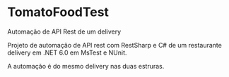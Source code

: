 # TomatoFoodTest
Automação de API Rest de um delivery

Projeto de automação de API rest com RestSharp e C# de um restaurante delivery em .NET 6.0 em MsTest e NUnit.

A automação é do mesmo delivery nas duas estruras.

